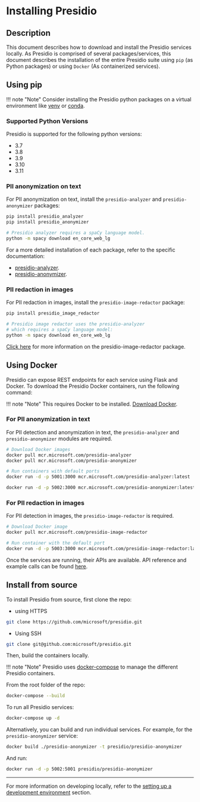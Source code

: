 # Installing Presidio

## Description

This document describes how to download and install the Presidio services locally.
As Presidio is comprised of several packages/services,
this document describes the installation of the entire
Presidio suite using `pip` (as Python packages) or using `Docker` (As containerized services).

## Using pip

!!! note "Note"
 Consider installing the Presidio python packages
 on a virtual environment like [venv](https://docs.python.org/3/tutorial/venv.html)
 or [conda](https://docs.conda.io/projects/conda/en/latest/user-guide/tasks/manage-environments.html).

### Supported Python Versions

Presidio is supported for the following python versions:

* 3.7
* 3.8
* 3.9
* 3.10
* 3.11

### PII anonymization on text

For PII anonymization on text, install the `presidio-analyzer` and `presidio-anonymizer` packages:

```sh
pip install presidio_analyzer
pip install presidio_anonymizer

# Presidio analyzer requires a spaCy language model.
python -m spacy download en_core_web_lg
```

For a more detailed installation of each package, refer to the specific documentation:

* [presidio-analyzer](analyzer/index.md).
* [presidio-anonymizer](anonymizer/index.md).

### PII redaction in images

For PII redaction in images, install the `presidio-image-redactor` package:

```sh
pip install presidio_image_redactor

# Presidio image redactor uses the presidio-analyzer
# which requires a spaCy language model:
python -m spacy download en_core_web_lg
```

[Click here](image-redactor/index.md) for more information on the presidio-image-redactor package.

## Using Docker

Presidio can expose REST endpoints for each service using Flask and Docker.
To download the Presidio Docker containers, run the following command:

!!! note "Note"
 This requires Docker to be installed. [Download Docker](https://docs.docker.com/get-docker/).

### For PII anonymization in text

For PII detection and anonymization in text, the `presidio-analyzer`
and `presidio-anonymizer` modules are required.

```sh
# Download Docker images
docker pull mcr.microsoft.com/presidio-analyzer
docker pull mcr.microsoft.com/presidio-anonymizer

# Run containers with default ports
docker run -d -p 5001:3000 mcr.microsoft.com/presidio-analyzer:latest

docker run -d -p 5002:3000 mcr.microsoft.com/presidio-anonymizer:latest
```

### For PII redaction in images

For PII detection in images, the `presidio-image-redactor` is required.

```sh
# Download Docker image
docker pull mcr.microsoft.com/presidio-image-redactor

# Run container with the default port
docker run -d -p 5003:3000 mcr.microsoft.com/presidio-image-redactor:latest
```

Once the services are running, their APIs are available.
API reference and example calls can be found [here](api.md).

## Install from source

To install Presidio from source, first clone the repo:

* using HTTPS

```sh
git clone https://github.com/microsoft/presidio.git
```

* Using SSH

```sh
git clone git@github.com:microsoft/presidio.git
```

Then, build the containers locally.

!!! note "Note"
 Presidio uses [docker-compose](https://docs.docker.com/compose/) to manage the different Presidio containers.

From the root folder of the repo:

```sh
docker-compose --build
```

To run all Presidio services:

```sh
docker-compose up -d
```

Alternatively, you can build and run individual services.
For example, for the `presidio-anonymizer` service:

```sh
docker build ./presidio-anonymizer -t presidio/presidio-anonymizer
```

And run:

```sh
docker run -d -p 5002:5001 presidio/presidio-anonymizer
```

---

For more information on developing locally,
refer to the [setting up a development environment](development.md) section.
